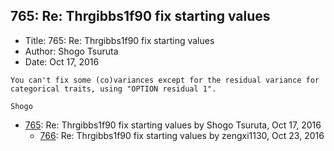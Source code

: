 ## 765: Re: Thrgibbs1f90 fix starting values

- Title: 765: Re: Thrgibbs1f90 fix starting values
- Author: Shogo Tsuruta
- Date: Oct 17, 2016

```
You can't fix some (co)variances except for the residual variance for categorical traits, using "OPTION residual 1".

Shogo
```

- [765](0765.md): Re: Thrgibbs1f90 fix starting values by Shogo Tsuruta, Oct 17, 2016
    - [766](0766.md): Re: Thrgibbs1f90 fix starting values by zengxi1130, Oct 23, 2016
